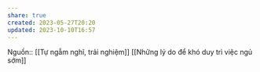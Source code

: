 ```yaml
---
share: true
created: 2023-05-27T20:20
updated: 2023-10-10T16:57
---
```

Nguồn:: [[Tự ngẫm nghĩ, trải nghiệm]]
[[Những lý do để khó duy trì việc ngủ sớm]] 
